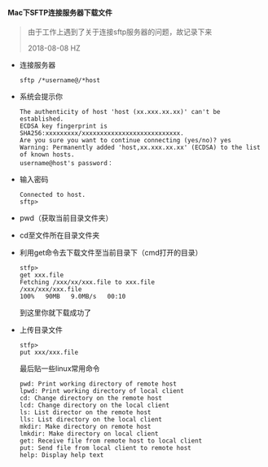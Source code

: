 #### Mac下SFTP连接服务器下载文件

> 由于工作上遇到了关于连接sftp服务器的问题，故记录下来
>
> 2018-08-08 HZ

- 连接服务器

  `sftp /*username@/*host`

- 系统会提示你

   ```shell
  The authenticity of host 'host (xx.xxx.xx.xx)' can't be established.
  ECDSA key fingerprint is SHA256:xxxxxxxxx/xxxxxxxxxxxxxxxxxxxxxxxxxxx.
  Are you sure you want to continue connecting (yes/no)? yes
  Warning: Permanently added 'host,xx.xxx.xx.xx' (ECDSA) to the list of known hosts.
  username@host's password：
  
   ```

- 输入密码

  ```shell
  Connected to host.
  sftp>
  ```

- pwd（获取当前目录文件夹）

- cd至文件所在目录文件夹

- 利用get命令去下载文件至当前目录下（cmd打开的目录）

  ```shell
  stfp>
  get xxx.file
  Fetching /xxx/xx/xxx.file to xxx.file
  /xxx/xxx/xxx.file                                                                                                                                        100%   90MB   9.0MB/s   00:10
  ```

  到这里你就下载成功了

- 上传目录文件

   ```shell
  stfp>
  put xxx/xxx.file
   ```

  最后贴一些linux常用命令

  ```shell
  pwd: Print working directory of remote host
  lpwd: Print working directory of local client
  cd: Change directory on the remote host
  lcd: Change directory on the local client
  ls: List director on the remote host
  lls: List directory on the local client
  mkdir: Make directory on remote host
  lmkdir: Make directory on local client
  get: Receive file from remote host to local client
  put: Send file from local client to remote host
  help: Display help text
  ```

  